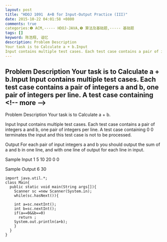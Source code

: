 ```yaml
---
layout: post
title: "HDOJ 1091  A+B for Input-Output Practice (III)"
date: 2015-10-22 04:01:58 +0800
comments: true
categories:❶ ACM,----- HDOJ-JAVA,❺ 算法及基础题,----- 基础题
tags: []
keyword: 陈浩翔, 谙忆
description: Problem Description 
Your task is to Calculate a + b.Input 
Input contains multiple test cases. Each test case contains a pair of integers a and b, one pair of integers per line. A test case containing 
---
```



Problem Description 
Your task is to Calculate a + b.Input 
Input contains multiple test cases. Each test case contains a pair of integers a and b, one pair of integers per line. A test case containing
&#60;!-- more --&#62;
----------

Problem Description
Your task is to Calculate a + b.
 

Input
Input contains multiple test cases. Each test case contains a pair of integers a and b, one pair of integers per line. A test case containing 0 0 terminates the input and this test case is not to be processed.
 

Output
For each pair of input integers a and b you should output the sum of a and b in one line, and with one line of output for each line in input. 
 

Sample Input
1 5
10 20
0 0
 

Sample Output
6
30


```
import java.util.*;
class Main{
  public static void main(String args[]){
    Scanner sc =new Scanner(System.in);
    while(sc.hasNext()){

    int a=sc.nextInt();
    int b=sc.nextInt();
    if(a==0&&b==0)
      return ;  
    System.out.println(a+b);
    }
  }
}
```
